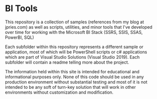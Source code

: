 # BI Tools

This repository is a collection of samples (references from my blog at jpries.com) as well as scripts, utilities, and minor tools that I've developed over time for working with the Microsoft BI Stack (SSRS, SSIS, SSAS, PowerBI, SQL)

Each subfolder within this repository represents a different sample or application, most of which will be PowerShell scripts or c# applications which are part of Visual Studio Solutions (Visual Studio 2019).  Each subfolder will contain a readme telling more about the project.

The information held within this site is intended for educational and informational purposes only.  None of this code should be used in any production environment without substantial testing and most of it is not intended to be any soft of turn-key solution that will work in other environments without customization and modification.
